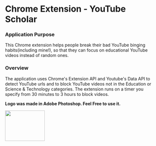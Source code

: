 # Chrome Extension - YouTube Scholar

### Application Purpose
This Chrome extension helps people break their bad YouTube binging habits(including mine!), so that they can focus on educational YouTube videos instead of random ones. 

### Overview
The application uses Chrome's Extension API and Youtube's Data API to detect YouTube urls and to block YouTube videos not in the Education or Science & Technology categories. The extension runs on a timer you specify from 30 minutes to 3 hours to block videos.


**Logo was made in Adobe Photoshop. Feel Free to use it.**

<img src="https://github.com/erics98/ChromeExtension/blob/master/icon.png" width="130" height="100">
